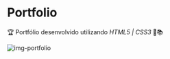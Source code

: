 # Portfolio

🏆 Portfólio desenvolvido utilizando _HTML5 | CSS3_ 📝📚

![img-portfolio](https://user-images.githubusercontent.com/66651329/95674015-d8272f00-0b83-11eb-9265-11d165198f3d.JPG)
